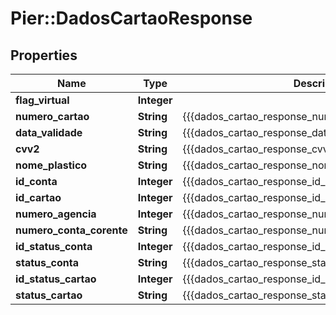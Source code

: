 # Pier::DadosCartaoResponse

## Properties
Name | Type | Description | Notes
------------ | ------------- | ------------- | -------------
**flag_virtual** | **Integer** |  | [optional] 
**numero_cartao** | **String** | {{{dados_cartao_response_numero_cartao_value}}} | [optional] 
**data_validade** | **String** | {{{dados_cartao_response_data_validade_value}}} | [optional] 
**cvv2** | **String** | {{{dados_cartao_response_cvv2_value}}} | [optional] 
**nome_plastico** | **String** | {{{dados_cartao_response_nome_plastico_value}}} | [optional] 
**id_conta** | **Integer** | {{{dados_cartao_response_id_conta_value}}} | [optional] 
**id_cartao** | **Integer** | {{{dados_cartao_response_id_cartao_value}}} | [optional] 
**numero_agencia** | **Integer** | {{{dados_cartao_response_numero_agencia_value}}} | [optional] 
**numero_conta_corente** | **String** | {{{dados_cartao_response_numero_conta_corente_value}}} | [optional] 
**id_status_conta** | **Integer** | {{{dados_cartao_response_id_status_conta_value}}} | [optional] 
**status_conta** | **String** | {{{dados_cartao_response_status_conta_value}}} | [optional] 
**id_status_cartao** | **Integer** | {{{dados_cartao_response_id_status_cartao_value}}} | [optional] 
**status_cartao** | **String** | {{{dados_cartao_response_status_cartao_value}}} | [optional] 



